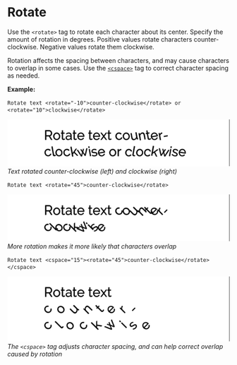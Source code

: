 # Rotate

Use the `<rotate>` tag to rotate each character about its center. Specify the amount of rotation in degrees. Positive values rotate characters counter-clockwise. Negative values rotate them clockwise.

Rotation affects the spacing between characters, and may cause characters to overlap in some cases. Use the [`<cspace>`](RichTextCharacterSpacing) tag to correct character spacing as needed.

**Example:**

```
Rotate text <rotate="-10">counter-clockwise</rotate> or <rotate="10">clockwise</rotate>
```

![](images/TMP_RichTextRotate.png)<br/>
_Text rotated counter-clockwise (left) and clockwise (right)_

```
Rotate text <rotate="45">counter-clockwise</rotate>
```

![](images/TMP_RichTextRotateOverlap.png)<br/>
_More rotation makes it more likely that characters overlap_

```
Rotate text <cspace="15"><rotate="45">counter-clockwise</rotate></cspace>
```

![](images/TMP_RichTextRotateOverlapCorrected.png)<br/>
_The `<cspace>` tag adjusts character spacing, and can help correct overlap caused by rotation_
